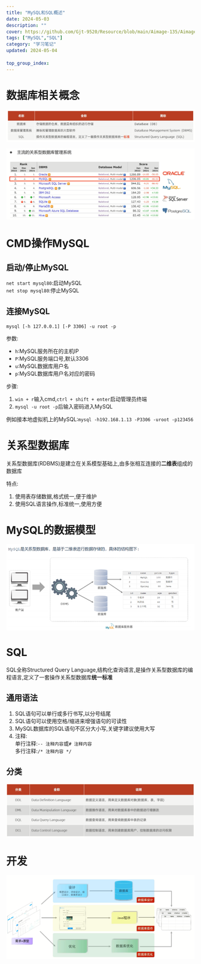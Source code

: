```yaml
---
title: "MySQL和SQL概述"
date: 2024-05-03
description: ""
cover: https://github.com/Gjt-9520/Resource/blob/main/Aimage-135/Aimage5.jpg?raw=true
tags: ["MySQL","SQL"]
category: "学习笔记"
updated: 2024-05-04
 
top_group_index: 
---
```


# 数据库相关概念

![数据库相关概念](../images/数据库相关概念.png)

![主流的关系型数据库管理系统](../images/主流的关系型数据库管理系统.png)

# CMD操作MySQL

## 启动/停止MySQL

`net start mysql80`:启动MySQL                    
`net stop mysql80`:停止MySQL              

## 连接MySQL

`mysql [-h 127.0.0.1] [-P 3306] -u root -p`

参数:               
- `h`:MySQL服务所在的主机IP              
- `P`:MySQL服务端口号,默认3306            
- `u`:MySQL数据库用户名                 
- `p`:MySQL数据库用户名对应的密码                    

步骤:
1. `win + r`输入cmd,`ctrl + shift + enter`启动管理员终端
2. `mysql -u root -p`后输入密码进入MySQL

例如接本地虚拟机上的MySQL:`mysql -h192.168.1.13 -P3306 -uroot -p123456`

# 关系型数据库

关系型数据库(RDBMS)是建立在关系模型基础上,由多张相互连接的**二维表**组成的数据库

特点:
1. 使用表存储数据,格式统一,便于维护
2. 使用SQL语言操作,标准统一,使用方便

# MySQL的数据模型

![MySQL数据库数据模型](../images/MySQL数据库数据模型.png)

# SQL

SQL全称Structured Query Language,结构化查询语言,是操作关系型数据库的编程语言,定义了一套操作关系型数据库**统一标准**          

## 通用语法

1. SQL语句可以单行或多行书写,以分号结尾
2. SQL语句可以使用空格/缩进来增强语句的可读性
3. MySQL数据库的SQL语句不区分大小写,关键字建议使用大写
4. 注释:                
单行注释:`-- 注释内容`或`# 注释内容`                   
多行注释:`/* 注释内容 */`

## 分类

![SQL分类](../images/SQL分类.png)

# 开发

![开发](../images/开发_数据库.png)